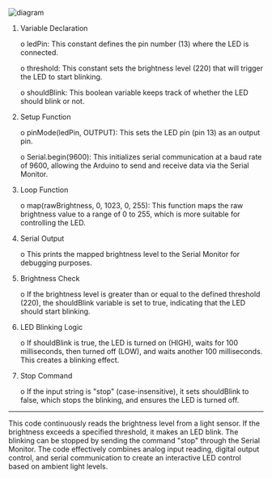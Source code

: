 
![diagram](https://github.com/user-attachments/assets/13fee1d5-8e41-46a7-a298-8830d524d436)

1.	Variable Declaration

    o	ledPin: This constant defines the pin number (13) where the LED is connected.

    o	threshold: This constant sets the brightness level (220) that will trigger the LED to start blinking.

    o	shouldBlink: This boolean variable keeps track of whether the LED should blink or not.

2.	Setup Function

  	 o	pinMode(ledPin, OUTPUT): This sets the LED pin (pin 13) as an output pin.

  	 o	Serial.begin(9600): This initializes serial communication at a baud rate of 9600, allowing the Arduino to send and receive data via the Serial Monitor.
4.	Loop Function

  	 o	map(rawBrightness, 0, 1023, 0, 255): This function maps the raw brightness value to a range of 0 to 255, which is more suitable for controlling the LED.
  	
6.	Serial Output

  	 o	This prints the mapped brightness level to the Serial Monitor for debugging purposes.
8.	Brightness Check

  	 o	If the brightness level is greater than or equal to the defined threshold (220), the shouldBlink variable is set to true, indicating that the LED should start blinking.
10.	LED Blinking Logic

   	o	If shouldBlink is true, the LED is turned on (HIGH), waits for 100 milliseconds, then turned off (LOW), and waits another 100 milliseconds. This creates a blinking effect.
12.	Stop Command

   	 o	If the input string is "stop" (case-insensitive), it sets shouldBlink to false, which stops the blinking, and ensures the LED is turned off.
________________________________________
This code continuously reads the brightness level from a light sensor. If the brightness exceeds a specified threshold, it makes an LED blink. The blinking can be stopped by sending the command "stop" through the Serial Monitor. The code effectively combines analog input reading, digital output control, and serial communication to create an interactive LED control based on ambient light levels.

